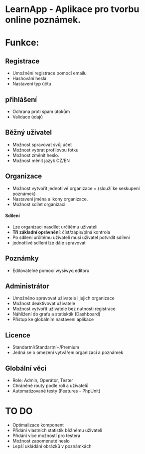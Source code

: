 # LearnApp - Aplikace pro tvorbu online poznámek.

# Funkce:

## Registrace

- Umožnění registrace pomocí emailu
- Hashování hesla
- Nastavení typ účtu

## přihlášení

- Ochrana proti spam útokům
- Validace údajů

## Běžný uživatel

- Možnost spravovat svůj účet
- Možnost vybrat profilovou fotku
- Možnost změnit heslo.
- Možnost měnit jazyk CZ/EN

## Organizace

- Možnost vytvořit jednotlivé organizace = (slouží ke seskupení poznámek)
- Nastavení jména a ikony organizace.
- Možnost sdílet organizaci

#### Sdílení

- Lze organizaci nasdílet určitému uživateli
- **Tři základní oprávnění**: číst/zápis/plná kontrola
- Po sdílení určitému uživateli musí uživatel potvrdit sdílení
- jednotlivé sdílení lze dále spravovat

## Poznámky

- Editovatelné pomocí wysiwyq editoru

## Administrátor

- Umožněno spravovat uživatelé i jejich organizace
- Možnost deaktivovat uživatele
- Možnost vytvořit uživatele bez nutnosti registrace
- Náhlížení do grafu a statisktik (Dashboard)
- Přístup ke globálním nastavení aplikace

## Licence

- Standartní/Standartní+/Premium
- Jedná se o omezení vytváření organizací a poznámek

## Globální věci

- Role: Admin, Operátor, Tester
- Chráněné routy podle rolí a uživatelů
- Automatizované testy (Features - PhpUnit)

# TO DO

- Optimalizace komponent
- Přidání vlastních statistik běžnému uživateli
- Přidání více možností pro testera
- Možnost zapomenuté heslo
- Lepší ukládání obrázků v poznámkách

